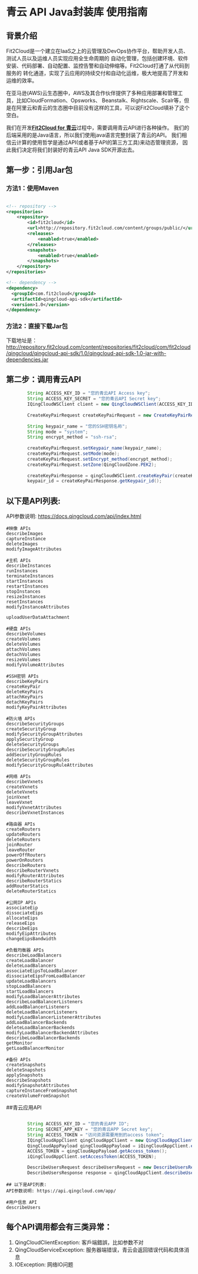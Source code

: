 # 青云 API Java封装库 使用指南

## 背景介绍
Fit2Cloud是一个建立在IaaS之上的云管理及DevOps协作平台，帮助开发人员、测试人员以及运维人员实现应用全生命周期的
自动化管理，包括创建环境、软件安装、代码部署、自动配置、监控告警和自动伸缩等。Fit2Cloud打通了从代码到服务的
转化通道，实现了云应用的持续交付和自动化运维，极大地提高了开发和运维的效率。

在亚马逊(AWS)云生态圈中，AWS及其合作伙伴提供了多种应用部署和管理工具，比如CloudFormation、Opsworks、
Beanstalk、Rightscale、Scalr等，但是在阿里云和青云的生态圈中目前没有这样的工具，可以说Fit2Cloud填补了这个空白。

我们在开发[**Fit2Cloud for 青云**](http://qingcloud.fit2cloud.com/)过程中，需要调用青云API进行各种操作。 
我们的后端采用的是Java语言，所以我们使用java语言完整封装了青云的API。
我们相信云计算的使用哲学是通过API(或者基于API的第三方工具)来动态管理资源，
因此我们决定将我们封装好的青云API Java SDK开源出去。

## 第一步：引用Jar包

### 方法1：使用Maven

```xml

<!-- repository -->
<repositories>
	<repository>
		<id>fit2cloud</id>
		<url>http://repository.fit2cloud.com/content/groups/public/</url>
		<releases>
			<enabled>true</enabled>
		</releases>
		<snapshots>
			<enabled>true</enabled>
		</snapshots>
	</repository>  
</repositories>

<!-- dependency -->
<dependency>
  <groupId>com.fit2cloud</groupId>
  <artifactId>qingcloud-api-sdk</artifactId>
  <version>1.0</version>
</dependency>
```

### 方法2：直接下载Jar包

下载地址是：
http://repository.fit2cloud.com/content/repositories/fit2cloud/com/fit2cloud/qingcloud/qingcloud-api-sdk/1.0/qingcloud-api-sdk-1.0-jar-with-dependencies.jar

## 第二步：调用青云API

```java
 		String ACCESS_KEY_ID = "您的青云API Access key";
    	String ACCESS_KEY_SECRET = "您的青云API Secret key";
        IQingCloudWSClient client = new QingCloudWSClient(ACCESS_KEY_ID, ACCESS_KEY_SECRET);
        
        CreateKeyPairRequest createKeyPairRequest = new CreateKeyPairRequest();
		
		String keypair_name = "您的SSH密钥名称";
		String mode = "system";
		String encrypt_method = "ssh-rsa";
		
		createKeyPairRequest.setKeypair_name(keypair_name);
		createKeyPairRequest.setMode(mode);
		createKeyPairRequest.setEncrypt_method(encrypt_method);
		createKeyPairRequest.setZone(QingCloudZone.PEK2);
		
		createKeyPairResponse = qingCloudWSClient.createKeyPair(createKeyPairRequest);
		keypair_id = createKeyPairResponse.getKeypair_id();		
```

## 以下是API列表:
API参数说明: https://docs.qingcloud.com/api/index.html

```
#映像 APIs
describeImages
captureInstance
deleteImages
modifyImageAttributes

#主机 APIs
describeInstances
runInstances
terminateInstances
startInstances
restartInstances
stopInstances
resizeInstances
resetInstances
modifyInstanceAttributes

uploadUserDataAttachment

#硬盘 APIs
describeVolumes
createVolumes
deleteVolumes
attachVolumes
detachVolumes
resizeVolumes
modifyVolumeAttributes

#SSH密钥 APIs
describeKeyPairs
createKeyPair
deleteKeyPairs
attachKeyPairs
detachKeyPairs
modifyKeyPairAttributes

#防火墙 APIs
describeSecurityGroups
createSecurityGroup
modifySecurityGroupAttributes
applySecurityGroup
deleteSecurityGroups
describeSecurityGroupRules
addSecurityGroupRules
deleteSecurityGroupRules
modifySecurityGroupRuleAttributes

#网络 APIs
describeVxnets
createVxnets
deleteVxnets
joinVxnet
leaveVxnet
modifyVxnetAttributes
describeVxnetInstances

#路由器 APIs
createRouters
updateRouters
deleteRouters
joinRouter
leaveRouter
powerOffRouters
powerOnRouters
describeRouters
describeRouterVxnets
modifyRouterAttributes
describeRouterStatics
addRouterStatics
deleteRouterStatics

#公网IP APIs
associateEip
dissociateEips
allocateEips
releaseEips
describeEips
modifyEipAttributes
changeEipsBandwidth

#负载均衡器 APIs
describeLoadBalancers
createLoadBalancer
deleteLoadBalancers
associateEipsToLoadBalancer
dissociateEipsFromLoadBalancer
updateLoadBalancers
stopLoadBalancers
startLoadBalancers
modifyLoadBalancerAttributes
describeLoadBalancerListeners
addLoadBalancerListeners
deleteLoadBalancerListeners
modifyLoadBalancerListenerAttributes
addLoadBalancerBackends
deleteLoadBalancerBackends
modifyLoadBalancerBackendAttributes
describeLoadBalancerBackends
getMonitor
getLoadBalancerMonitor

#备份 APIs
createSnapshots
deleteSnapshots
applySnapshots
describeSnapshots
modifySnapshotAttributes
captureInstanceFromSnapshot
createVolumeFromSnapshot

```
##青云应用API
```java

        String ACCESS_KEY_ID = "您的青云APP ID";
 		String SECRET_APP_KEY = "您的青云APP Secret key";
    	String ACCESS_TOKEN = "访问资源需要用到的access token";
        IQingCloudAppClient qingCloudAppClient = new QingCloudAppClient(ACCESS_KEY_ID, SECRET_APP_KEY);
		QingCloudAppPayload qingCloudAppPayload = iQingCloudAppClient.extractPayload(pyaload, signature);
        ACCESS_TOKEN = qingCloudAppPayload.getAccess_token();
        iQingCloudAppClient.setAccessToken(ACCESS_TOKEN);

        DescribeUsersRequest describeUsersRequest = new DescribeUsersRequest();
        DescribeUsersResponse response = qingCloudAppClient.describeUsers(describeUsersRequest);
```

```
## 以下是API列表:
API参数说明: https://api.qingcloud.com/app/

#用户信息 API
describeUsers

```
## 每个API调用都会有三类异常：

1. QingCloudClientException: 客戶端錯誤，比如参数不对
2. QingCloudServiceException: 服务器端错误，青云会返回错误代码和具体消息
3. IOException: 网络IO问题


